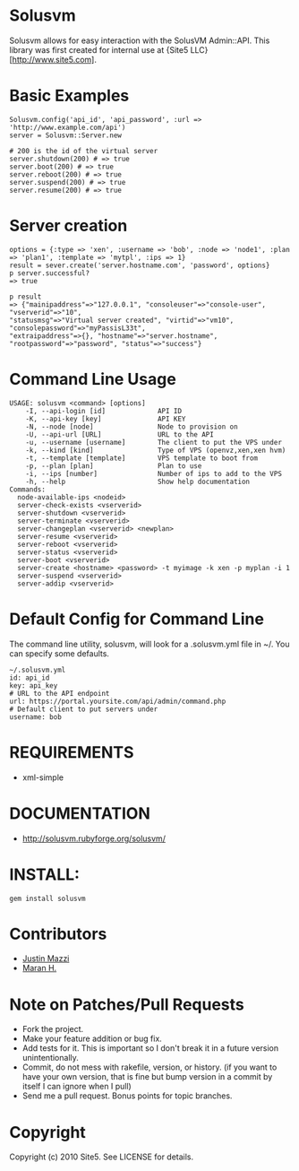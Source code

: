 Solusvm
=======

Solusvm allows for easy interaction with the SolusVM Admin::API.
This library was first created for internal use at {Site5 LLC}[http://www.site5.com].

Basic Examples
==============

    Solusvm.config('api_id', 'api_password', :url => 'http://www.example.com/api')
    server = Solusvm::Server.new

    # 200 is the id of the virtual server
    server.shutdown(200) # => true
    server.boot(200) # => true
    server.reboot(200) # => true
    server.suspend(200) # => true
    server.resume(200) # => true

Server creation
===============

    options = {:type => 'xen', :username => 'bob', :node => 'node1', :plan => 'plan1', :template => 'mytpl', :ips => 1}
    result = sever.create('server.hostname.com', 'password', options}
    p server.successful?
    => true

    p result
    => {"mainipaddress"=>"127.0.0.1", "consoleuser"=>"console-user", "vserverid"=>"10", 
    "statusmsg"=>"Virtual server created", "virtid"=>"vm10", "consolepassword"=>"myPassisL33t", 
    "extraipaddress"=>{}, "hostname"=>"server.hostname", "rootpassword"=>"password", "status"=>"success"}


Command Line Usage
==================

    USAGE: solusvm <command> [options]
        -I, --api-login [id]             API ID
        -K, --api-key [key]              API KEY
        -N, --node [node]                Node to provision on
        -U, --api-url [URL]              URL to the API
        -u, --username [username]        The client to put the VPS under
        -k, --kind [kind]                Type of VPS (openvz,xen,xen hvm)
        -t, --template [template]        VPS template to boot from
        -p, --plan [plan]                Plan to use
        -i, --ips [number]               Number of ips to add to the VPS
        -h, --help                       Show help documentation
    Commands:
      node-available-ips <nodeid>
      server-check-exists <vserverid>
      server-shutdown <vserverid>
      server-terminate <vserverid>
      server-changeplan <vserverid> <newplan>
      server-resume <vserverid>
      server-reboot <vserverid>
      server-status <vserverid>
      server-boot <vserverid>
      server-create <hostname> <password> -t myimage -k xen -p myplan -i 1
      server-suspend <vserverid>
      server-addip <vserverid>

Default Config for Command Line
================================

The command line utility, solusvm, will look for a .solusvm.yml file in ~/. You can specify some defaults. 

    ~/.solusvm.yml
    id: api_id
    key: api_key
    # URL to the API endpoint
    url: https://portal.yoursite.com/api/admin/command.php
    # Default client to put servers under
    username: bob

REQUIREMENTS
============

* xml-simple

DOCUMENTATION
=============

* http://solusvm.rubyforge.org/solusvm/

INSTALL:
========

    gem install solusvm

Contributors
============

* [Justin Mazzi](http://github.com/jmazzi)
* [Maran H.](http://github.com/maran)

Note on Patches/Pull Requests
=============================
 
* Fork the project.
* Make your feature addition or bug fix.
* Add tests for it. This is important so I don't break it in a
  future version unintentionally.
* Commit, do not mess with rakefile, version, or history.
  (if you want to have your own version, that is fine but bump version in a commit by itself I can ignore when I pull)
* Send me a pull request. Bonus points for topic branches.

Copyright
=========

Copyright (c) 2010 Site5. See LICENSE for details.
